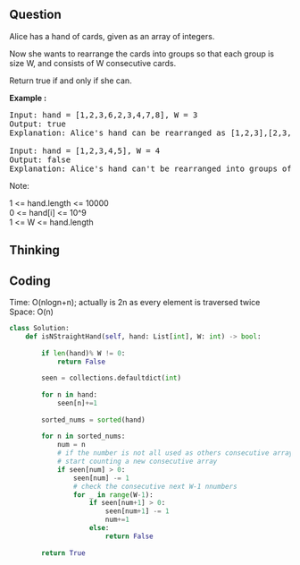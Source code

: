 ## Question
Alice has a hand of cards, given as an array of integers.<br>

Now she wants to rearrange the cards into groups so that each group is size W, and consists of W consecutive cards.<br>

Return true if and only if she can.</br>

**Example :**   
<pre>
Input: hand = [1,2,3,6,2,3,4,7,8], W = 3
Output: true
Explanation: Alice's hand can be rearranged as [1,2,3],[2,3,4],[6,7,8].

Input: hand = [1,2,3,4,5], W = 4
Output: false
Explanation: Alice's hand can't be rearranged into groups of 4.
</pre>

Note:<br>

1 <= hand.length <= 10000<br>
0 <= hand[i] <= 10^9<br>
1 <= W <= hand.length

## Thinking


## Coding
Time: O(nlogn+n); actually is 2n as every element is traversed twice</br>
Space: O(n)
```python
class Solution:
    def isNStraightHand(self, hand: List[int], W: int) -> bool:
        
        if len(hand)% W != 0:
            return False
        
        seen = collections.defaultdict(int)
        
        for n in hand:
            seen[n]+=1
        
        sorted_nums = sorted(hand)
        
        for n in sorted_nums:
            num = n
            # if the number is not all used as others consecutive array, 
            # start counting a new consecutive array
            if seen[num] > 0:
                seen[num] -= 1
                # check the consecutive next W-1 nnumbers
                for _ in range(W-1):
                    if seen[num+1] > 0:
                        seen[num+1] -= 1
                        num+=1
                    else:
                        return False
            
        return True
```

